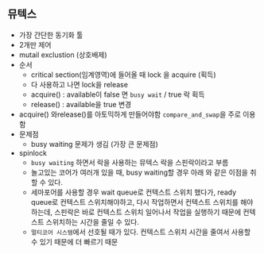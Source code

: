 뮤텍스
---
- 가장 간단한 동기화 툴
- 2개만 제어
- mutail exclustion (상호배제)
- 순서
    - critical section(임계영역)에 들어올 때 lock 을 acquire (획득)
    - 다 사용하고 나면 lock을 release
    - acquire() : available이 false 면 `busy wait`  / true 락 획득
    - release() : available을 true 변경
- acquire() 와release()를 아토믹하게 만들어야함 `compare_and_swap`을 주로 이용함
- 문제점
    - busy waiting 문제가 생김 (가장 큰 문제점)
- spinlock
    - `busy waiting` 하면서 락을 사용하는 뮤텍스 락을 스핀락이라고 부름
    - 놀고있는 코어가 여러개 있을 때, busy waiting할 경우 아래 와 같은 이점을 취할 수 있다.
    - 세마포어를 사용할 경우 wait queue로 컨텍스트 스위치 했다가, ready queue로 컨텍스트 스위치해야하고, 다시 작업하면서 컨텍스트 스위치를 해야하는데,  스핀락은 바로 컨텍스트 스위치 일어나서 작업을 실행하기  때문에 컨텍스트 스위치하는 시간을 줄일 수 있다.
    - `멀티코어 시스템`에서 선호될 때가 있다. 컨텍스트 스위치 시간을 줄여서 사용할 수 있기 때문에 더 빠르기 때문
